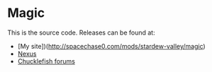 # Magic
This is the source code. Releases can be found at:
* [My site])(http://spacechase0.com/mods/stardew-valley/magic)
* [Nexus]()
* [Chucklefish forums]()
